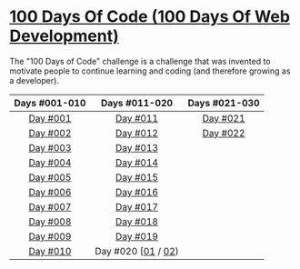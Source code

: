 # [100 Days Of Code (100 Days Of Web Development)](https://100daysofwebdev.com/paths/100-days-challenge)
The "100 Days of Code" challenge is a challenge that was invented to motivate people to continue learning and coding (and therefore growing as a developer).

|                            Days #001-010                             |                                                                 Days #011-020                                                                  |                            Days #021-030                             |
|:--------------------------------------------------------------------:|:----------------------------------------------------------------------------------------------------------------------------------------------:|:--------------------------------------------------------------------:|
|  [Day #001](https://github.com/Dyrits/100-DAYS-OF-CODE/tree/%23001)  |                                       [Day #011](https://github.com/Dyrits/100-DAYS-OF-CODE/tree/%23011)                                       |  [Day #021](https://github.com/Dyrits/100-DAYS-OF-CODE/tree/%23021)  | 
|  [Day #002](https://github.com/Dyrits/100-DAYS-OF-CODE/tree/%23002)  |                                       [Day #012](https://github.com/Dyrits/100-DAYS-OF-CODE/tree/%23012)                                       |  [Day #022](https://github.com/Dyrits/100-DAYS-OF-CODE/tree/%23022)  | 
|  [Day #003](https://github.com/Dyrits/100-DAYS-OF-CODE/tree/%23003)  |                                       [Day #013](https://github.com/Dyris/100-DAYS-OF-CODE/tree/%23013)                                        |                                                                      |
|  [Day #004](https://github.com/Dyrits/100-DAYS-OF-CODE/tree/%23004)  |                                       [Day #014](https://github.com/Dyrits/100-DAYS-OF-CODE/tree/%23014)                                       |                                                                      |
|  [Day #005](https://github.com/Dyrits/100-DAYS-OF-CODE/tree/%23005)  |                                       [Day #015](https://github.com/Dyrits/100-DAYS-OF-CODE/tree/%23015)                                       |                                                                      |
|  [Day #006](https://github.com/Dyrits/100-DAYS-OF-CODE/tree/%23006)  |                                       [Day #016](https://github.com/Dyrits/100-DAYS-OF-CODE/tree/%23016)                                       |                                                                      |
|  [Day #007](https://github.com/Dyrits/100-DAYS-OF-CODE/tree/%23007)  |                                       [Day #017](https://github.com/Dyrits/100-DAYS-OF-CODE/tree/%23017)                                       |                                                                      |
|  [Day #008](https://github.com/Dyrits/100-DAYS-OF-CODE/tree/%23008)  |                                       [Day #018](https://github.com/Dyrits/100-DAYS-OF-CODE/tree/%23018)                                       |                                                                      |
|  [Day #009](https://github.com/Dyrits/100-DAYS-OF-CODE/tree/%23009)  |                                       [Day #019](https://github.com/Dyrits/100-DAYS-OF-CODE/tree/%23019)                                       |                                                                      |
|  [Day #010](https://github.com/Dyrits/100-DAYS-OF-CODE/tree/%23010)  |  Day #020 [[01](https://github.com/Dyrits/100-DAYS-OF-CODE/tree/%23020-01) / [02](https://github.com/Dyrits/100-DAYS-OF-CODE/tree/%23020-02))  |                                                                      |

